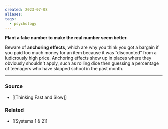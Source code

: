 ```yaml
---
created: 2023-07-08
aliases: 
tags:
  - psychology
---
```

**Plant a fake number to make the real number seem better.**

Beware of **anchoring effects**, which are why you think you got a bargain if you paid too much money for an item because it was “discounted” from a ludicrously high price. Anchoring effects show up in places where they obviously shouldn't apply, such as rolling dice then guessing a percentage of teenagers who have skipped school in the past month.

****
### Source
- [[Thinking Fast and Slow]]

### Related
- [[Systems 1 & 2]]